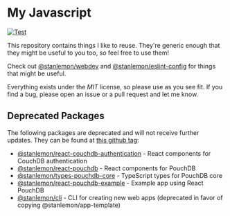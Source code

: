 # My Javascript

[![Test](https://github.com/stanlemon/javascript/actions/workflows/test.yml/badge.svg)](https://github.com/stanlemon/javascript/actions/workflows/test.yml)

This repository contains things I like to reuse. They're generic enough that they might be useful to you too, so feel free to use them!

Check out [@stanlemon/webdev](packages/webdev/README.md) and [@stanlemon/eslint-config](packages/eslint-config/README.md) for things that might be useful.

Everything exists under the *MIT* license, so please use as you see fit. If you find a bug, please open an issue or a pull request and let me know.

## Deprecated Packages

The following packages are deprecated and will not receive further updates. They can be found at [this github tag](https://github.com/stanlemon/javascript/tree/deprecate-packages):

* [@stanlemon/react-couchdb-authentication](packages/react-couchdb-authentication/README.md) - React components for CouchDB authentication
* [@stanlemon/react-pouchdb](packages/react-pouchdb/README.md) - React components for PouchDB
* [@stanlemon/types-pouchdb-core](packages/types-pouchdb-core/README.md) - TypeScript types for PouchDB core
* [@stanlemon/react-pouchdb-example](packages/react-pouchdb-example/README.md) - Example app using React PouchDB
* [@stanlemon/cli](packages/cli/README.md) - CLI for creating new web apps (deprecated in favor of copying @stanlemon/app-template)
